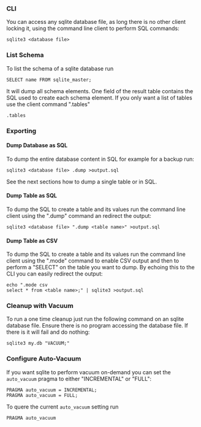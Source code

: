 ### CLI

You can access any sqlite database file, as long there is no other
client locking it, using the command line client to perform SQL
commands:

    sqlite3 <database file>

### List Schema

To list the schema of a sqlite database run

    SELECT name FROM sqlite_master;

It will dump all schema elements. One field of the result table contains
the SQL used to create each schema element. If you only want a list of
tables use the client command ".tables"

    .tables

### Exporting

#### Dump Database as SQL

To dump the entire database content in SQL for example for a backup run:

    sqlite3 <database file> .dump >output.sql

See the next sections how to dump a single table or in SQL.

#### Dump Table as SQL

To dump the SQL to create a table and its values run the command line
client using the ".dump" command an redirect the output:

    sqlite3 <database file> ".dump <table name>" >output.sql

#### Dump Table as CSV

To dump the SQL to create a table and its values run the command line
client using the ".mode" command to enable CSV output and then to
perform a "SELECT" on the table you want to dump. By echoing this to the
CLI you can easily redirect the output:

    echo ".mode csv
    select * from <table name>;" | sqlite3 >output.sql

### Cleanup with Vacuum

To run a one time cleanup just run the following command on an sqlite
database file. Ensure there is no program accessing the database file.
If there is it will fail and do nothing:

    sqlite3 my.db "VACUUM;"

### Configure Auto-Vacuum

If you want sqlite to perform vacuum on-demand you can set the
`auto_vacuum` pragma to either "INCREMENTAL" or "FULL":

    PRAGMA auto_vacuum = INCREMENTAL;
    PRAGMA auto_vacuum = FULL;

To quere the current `auto_vacuum` setting run

    PRAGMA auto_vacuum
